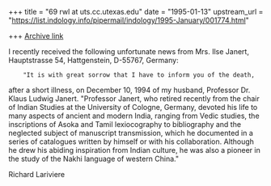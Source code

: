 +++
title = "69 rwl at uts.cc.utexas.edu"
date = "1995-01-13"
upstream_url = "https://list.indology.info/pipermail/indology/1995-January/001774.html"

+++
[Archive link](https://list.indology.info/pipermail/indology/1995-January/001774.html)

I recently received the following unfortunate news from Mrs. Ilse Janert,
Hauptstrasse 54, Hattgenstein, D-55767, Germany:

        "It is with great sorrow that I have to inform you of the death,
after a short illness, on December 10, 1994 of my husband, Professor Dr.
Klaus Ludwig Janert.
        "Professor Janert, who retired recently from the chair of Indian
Studies at the University of Cologne, Germany, devoted his life to many
aspects of ancient and modern India, ranging from Vedic studies, the
inscriptions of Asoka and Tamil lexiocography to bibliography and the
neglected subject of manuscript transmission, which he documented in a
series of catalogues written by himself or with his collaboration.
Although he drew his abiding inspiration from Indian culture, he was also a
pioneer in the study of the Nakhi language of western China."


Richard Lariviere









